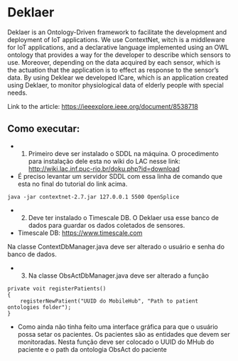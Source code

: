# Deklaer

Deklaer is an Ontology-Driven framework to facilitate the development and deployment of IoT applications. We use
ContextNet, witch is a middleware for IoT applications, and a declarative language implemented using an OWL ontology that
provides a way for the developer to describe which sensors to use. Moreover, depending on the data acquired by each sensor, which
is the actuation that the application is to effect as response to the sensor’s data. By using Deklear we developed ICare, which is an application
created using Deklaer, to monitor physiological data of elderly people with special needs.

Link to the article: https://ieeexplore.ieee.org/document/8538718

## Como executar:

* 1) Primeiro deve ser instalado o SDDL na máquina. O procedimento para instalação dele esta no wiki do LAC nesse link: http://wiki.lac.inf.puc-rio.br/doku.php?id=download
* É preciso levantar um servidor SDDL com essa linha de comando que esta no final do tutorial do link acima.
```
java -jar contextnet-2.7.jar 127.0.0.1 5500 OpenSplice
```

* 2) Deve ter instalado o Timescale DB. O Deklaer usa esse banco de dados para guardar os dados coletados de sensores. 
* Timescale DB: https://www.timescale.com

Na classe ContextDbManager.java deve ser alterado o usuário e senha do banco de dados.

* 3)	Na classe ObsActDbManager.java deve ser alterado a função 
```
private voit registerPatients()
{
    registerNewPatient("UUID do MobileHub", "Path to patient ontologies folder");
}
```

* Como ainda não tinha feito uma interface gráfica para que o usuário possa setar os pacientes. Os pacientes são as entidades que devem ser monitoradas. Nesta função deve ser colocado o UUID do MHub do paciente e o path da ontologia ObsAct do paciente